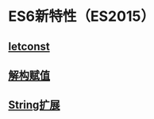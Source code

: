 # ES6新特性（ES2015）

## [letconst](./ES6/let-const.md)

## [解构赋值](./ES6/解构赋值.md)

## [String扩展](./ES6/String扩展.md)